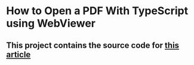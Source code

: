 # How to Open a PDF With TypeScript using WebViewer

## This project contains the source code for [this article](https://apryse.com/blog/typescript/how-to-build-pdf-viewer-typescript-pdf-js)
